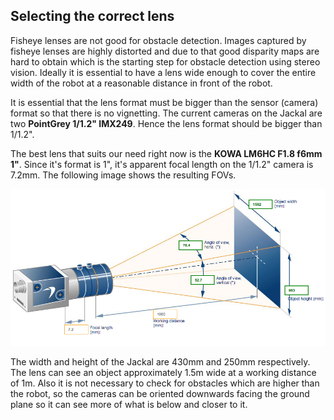 ## Selecting the correct lens

Fisheye lenses are not good for obstacle detection. Images captured by fisheye lenses are highly distorted and due to that good disparity maps are hard to obtain which is the starting step for obstacle detection using stereo vision. Ideally it is essential to have a lens wide enough to cover the entire width of the robot at a reasonable distance in front of the robot.

It is essential that the lens format must be bigger than the sensor (camera) format so that there is no vignetting. The current cameras on the Jackal are two **PointGrey 1/1.2" IMX249**. Hence the lens format should be bigger than 1/1.2".

The best lens that suits our need right now is the **KOWA LM6HC F1.8 f6mm 1"**. Since it's format is 1", it's apparent focal length on the 1/1.2" camera is 7.2mm. The following image shows the resulting FOVs.

![](images/camera_setup.png)

The width and height of the Jackal are 430mm and 250mm respectively. The lens can see an object approximately 1.5m wide at a working distance of 1m. Also it is not necessary to check for obstacles which are higher than the robot, so the cameras can be oriented downwards facing the ground plane so it can see more of what is below and closer to it.
